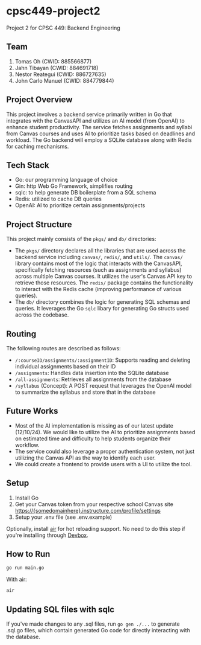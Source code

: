 # cpsc449-project2

Project 2 for CPSC 449: Backend Engineering

## Team 

1. Tomas Oh (CWID: 885566877)
2. Jahn Tibayan (CWID: 884691718)
3. Nestor Reategui (CWID: 886727635)
4. John Carlo Manuel (CWID: 884779844)

## Project Overview

This project involves a backend service primarily written in Go that integrates with the CanvasAPI and utilizes an AI model (from OpenAI) to enhance student productivity. The service fetches assignments and syllabi from Canvas courses and uses AI to prioritize tasks based on deadlines and workload. The Go backend will employ a SQLite database along with Redis for caching mechanisms.

## Tech Stack

- Go: our programming language of choice
- Gin: http Web Go Framework, simplifies routing
- sqlc: to help generate DB boilerplate from a SQL schema
- Redis: utilized to cache DB queries
- OpenAI: AI to prioritize certain assignments/projects

## Project Structure

This project mainly consists of the `pkgs/` and `db/` directories:
- The `pkgs/` directory declares all the libraries that are used across the backend service including `canvas/`, `redis/`, and `utils/`. The `canvas/` library contains most of the logic that interacts with the CanvasAPI, specifically fetching resources (such as assignments and syllabus) across multiple Canvas courses. It utilizes the user's Canvas API key to retrieve those resources. The `redis/` package contains the functionality to interact with the Redis cache (improving performance of various queries).
- The `db/` directory combines the logic for generating SQL schemas and queries. It leverages the Go `sqlc` libary for generating Go structs used across the codebase.

## Routing

The following routes are described as follows:
- `/:courseID/assignments/:assignmentID`: Supports reading and deleting individual assignments based on their ID
- `/assignments`: Handles data insertion into the SQLite database
- `/all-assignments`: Retrieves all assignments from the database
- `/syllabus` (Concept): A POST request that leverages the OpenAI model to summarize the syllabus and store that in the database

## Future Works

- Most of the AI implementation is missing as of our latest update (12/10/24). We would like to utilize the AI to prioritize assignments based on estimated time and difficulty to help students organize their workflow.
- The service could also leverage a proper authentication system, not just utilizing the Canvas API as the way to identify each user.
- We could create a frontend to provide users with a UI to utilize the tool.

## Setup

1. Install Go
2. Get your Canvas token from your respective school Canvas site <https://{somedomainhere}.instructure.com/profile/settings>
3. Setup your .env file (see .env.example)

Optionally, install [air](https://github.com/air-verse/air) for hot reloading support. No need to do this step if you're installing through [Devbox](https://www.jetify.com/docs/devbox/installing_devbox/).

## How to Run

```bash
go run main.go
```

With air:
```bash
air
```

## Updating SQL files with sqlc

If you've made changes to any .sql files, run `go gen ./...` to generate .sql.go files, which contain generated Go code for directly interacting with the database.

